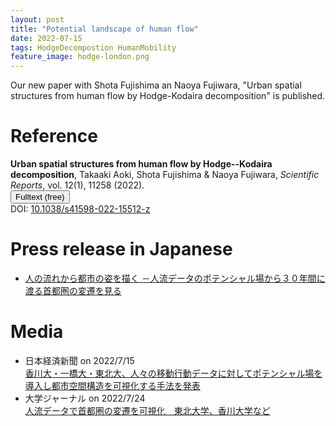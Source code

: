 ```yaml
---
layout: post
title: "Potential landscape of human flow"
date: 2022-07-15
tags: HodgeDecompostion HumanMobility
feature_image: hodge-london.png
---
```


Our new paper with Shota Fujishima an Naoya Fujiwara, "Urban spatial structures from human flow by Hodge-Kodaira decomposition" is published.

# Reference

<strong>Urban spatial structures from human flow by Hodge--Kodaira decomposition</strong>, <span id='me'>Takaaki Aoki</span>, Shota Fujishima &amp; Naoya Fujiwara, <em>Scientific Reports</em>, vol. 12(1), 11258 (2022).<br><a href=https://www.nature.com/articles/s41598-022-15512-z><button>Fulltext (free)</button></a><br>DOI: <a href=https://doi.org/10.1038/s41598-022-15512-z>10.1038/s41598-022-15512-z</a>

# Press release in Japanese
- [人の流れから都市の姿を描く －人流データのポテンシャル場から３０年間に渡る首都圏の変遷を見る](https://www.kagawa-u.ac.jp/files/9116/5785/9231/0713.pdf)

# Media
- 日本経済新聞 on 2022/7/15 <br> [香川大・一橋大・東北大、人々の移動行動データに対してポテンシャル場を導入し都市空間構造を可視化する手法を発表](https://www.nikkei.com/article/DGXZRSP636575_V10C22A7000000/)
- 大学ジャーナル on 2022/7/24 <br> [人流データで首都圏の変遷を可視化　東北大学、香川大学など](https://univ-journal.jp/174544/) 
